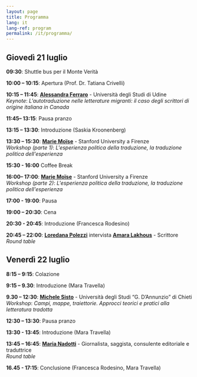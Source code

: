 ```yaml
---
layout: page
title: Programma
lang: it
lang-ref: program
permalink: /it/programma/
---
```


## **Giovedì 21 luglio**

**09:30**: Shuttle bus per il Monte Verità

**10:00 – 10:15**: Apertura (Prof. Dr. Tatiana Crivelli)

**10:15 – 11:45**: [**Alessandra Ferraro**](https://www.spaceafterborders.com/it/relatrici-tori/Alessandra-Ferraro) - Università degli Studi di Udine <br />
_Keynote_: _L’autotraduzione nelle letterature migranti: il caso degli scrittori di origine italiana in Canada_

**11:45– 13:15**: Pausa pranzo

**13:15 – 13:30**: Introduzione (Saskia Kroonenberg)

**13:30 – 15:30**: [**Marie Moïse**](https://www.spaceafterborders.com/it/relatrici-tori/Marie-Moise) - Stanford University a Firenze <br />
_Workshop (parte 1)_: _L'esperienza politica della traduzione, la traduzione politica dell'esperienza_

**15:30 - 16:00** Coffee Break

**16:00– 17:00**: [**Marie Moïse**](https://www.spaceafterborders.com/it/relatrici-tori/Marie-Moise) - Stanford University a Firenze <br />
 _Workshop (parte 2)_: _L'esperienza politica della traduzione, la traduzione politica dell'esperienza_

**17:00 - 19:00**: Pausa

**19:00 – 20:30**: Cena

**20:30 - 20:45**: Introduzione (Francesca Rodesino)

**20:45 – 22:00**: [**Loredana Polezzi**](https://www.spaceafterborders.com/it/relatrici-tori/Loredana-Polezzi) intervista [**Amara Lakhous**](https://www.spaceafterborders.com/it/relatrici-tori/Amara-Lakhous) - Scrittore <br />
_Round table_


## **Venerdì 22 luglio**

**8:15 – 9:15**: Colazione

**9:15 – 9.30**: Introduzione (Mara Travella)

**9.30 – 12:30**: [**Michele Sisto**](https://www.spaceafterborders.com/it/relatrici-tori/Michele-Sisto) - Università degli Studi “G. D’Annunzio” di Chieti <br />
 _Workshop_: _Campi, mappe, traiettorie. Approcci teorici e pratici alla letteratura tradotta_

**12:30 – 13:30**: Pausa pranzo

**13:30 - 13:45**: Introduzione (Mara Travella)

**13:45 – 16:45**: [**Maria Nadotti**](https://www.spaceafterborders.com/it/relatrici-tori/Maria-Nadotti) - Giornalista, saggista, consulente editoriale e traduttrice <br />
_Round table_

**16.45 - 17:15**: Conclusione (Francesca Rodesino, Mara Travella)
